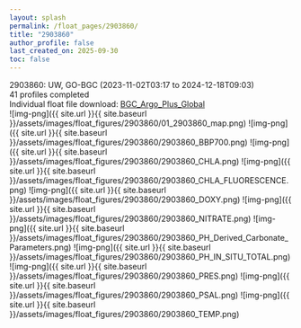 ```yaml
---
layout: splash
permalink: /float_pages/2903860/
title: "2903860"
author_profile: false
last_created_on: 2025-09-30
toc: false
---
```

 
2903860: UW, GO-BGC (2023-11-02T03:17 to 2024-12-18T09:03)\
41 profiles completed\
Individual float file download: [BGC_Argo_Plus_Global](https://ftp.soest.hawaii.edu/bgc_argo_plus/Individual_Floats/outliers_removed/2903860_Sprof_processed.nc)\
![img-png]({{ site.url }}{{ site.baseurl }}/assets/images/float_figures/2903860/01_2903860_map.png)
![img-png]({{ site.url }}{{ site.baseurl }}/assets/images/float_figures/2903860/2903860_BBP700.png)
![img-png]({{ site.url }}{{ site.baseurl }}/assets/images/float_figures/2903860/2903860_CHLA.png)
![img-png]({{ site.url }}{{ site.baseurl }}/assets/images/float_figures/2903860/2903860_CHLA_FLUORESCENCE.png)
![img-png]({{ site.url }}{{ site.baseurl }}/assets/images/float_figures/2903860/2903860_DOXY.png)
![img-png]({{ site.url }}{{ site.baseurl }}/assets/images/float_figures/2903860/2903860_NITRATE.png)
![img-png]({{ site.url }}{{ site.baseurl }}/assets/images/float_figures/2903860/2903860_PH_Derived_Carbonate_Parameters.png)
![img-png]({{ site.url }}{{ site.baseurl }}/assets/images/float_figures/2903860/2903860_PH_IN_SITU_TOTAL.png)
![img-png]({{ site.url }}{{ site.baseurl }}/assets/images/float_figures/2903860/2903860_PRES.png)
![img-png]({{ site.url }}{{ site.baseurl }}/assets/images/float_figures/2903860/2903860_PSAL.png)
![img-png]({{ site.url }}{{ site.baseurl }}/assets/images/float_figures/2903860/2903860_TEMP.png)
